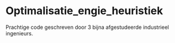 # Optimalisatie_engie_heuristiek
Prachtige code geschreven door 3 bijna afgestudeerde industrieel ingenieurs.
